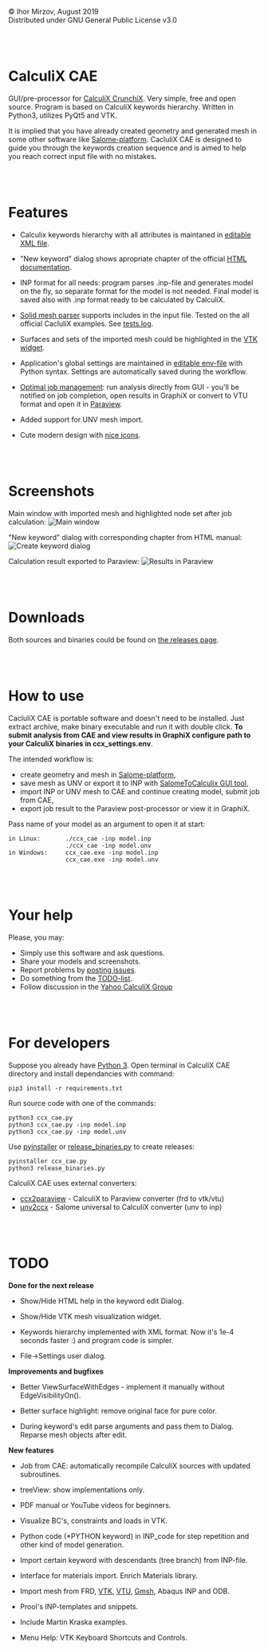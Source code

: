 © Ihor Mirzov, August 2019  
Distributed under GNU General Public License v3.0

<br/><br/>



# CalculiX CAE

GUI/pre-processor for [CalculiX CrunchiX](http://dhondt.de/). Very simple, free and open source. Program is based on CalculiX keywords hierarchy. Written in Python3, utilizes PyQt5 and VTK.

It is implied that you have already created geometry and generated mesh in some other software like [Salome-platform](https://www.salome-platform.org/). CacluliX CAE is designed to guide you through the keywords creation sequence and is aimed to help you reach correct input file with no mistakes.

<br/><br/>



# Features

- Calculix keywords hierarchy with all attributes is maintaned in [editable XML file](ccx_kom.xml).

- "New keyword" dialog shows apropriate chapter of the official [HTML documentation](doc).

- INP format for all needs: program parses .inp-file and generates model on the fly, so separate format for the model is not needed. Final model is saved also with .inp format ready to be calculated by CalculiX.

- [Solid mesh parser](ccx_mesh.py) supports includes in the input file. Tested on the all official CacluliX examples. See [tests.log](tests.log).

- Surfaces and sets of the imported mesh could be highlighted in the [VTK widget](ccx_vtk.py).

- Application's global settings are maintained in [editable env-file](ccx_settings.env) with Python syntax. Settings are automatically saved during the workflow.

- [Optimal job management](ccx_job.py): run analysis directly from GUI - you'll be notified on job completion, open results in GraphiX or convert to VTU format and open it in [Paraview](https://www.paraview.org).

- Added support for UNV mesh import.

- Cute modern design with [nice icons](icons).


<br/><br/>



# Screenshots

Main window with imported mesh and highlighted node set after job calculation:
![Main window](img_social.png "Main window")

"New keyword" dialog with corresponding chapter from HTML manual:
![Create keyword dialog](img_dialog.png "Create keyword dialog")

Calculation result exported to Paraview:
![Results in Paraview](img_paraview.png "Results in Paraview")

<br/><br/>



# Downloads

Both sources and binaries could be found on [the releases page](https://github.com/imirzov/ccx_cae/releases).

<br/><br/>



# How to use

CacluliX CAE is portable software and doesn't need to be installed. Just extract archive, make binary executable and run it with double click. **To submit analysis from CAE and view results in GraphiX configure path to your CalculiX binaries in ccx_settings.env**.

The intended workflow is:
- create geometry and mesh in [Salome-platform](https://www.salome-platform.org/),
- save mesh as UNV or export it to INP with [SalomeToCalculix GUI tool](https://github.com/psicofil/SalomeToCalculix),
- import INP or UNV mesh to CAE and continue creating model, submit job from CAE,
- export job result to the Paraview post-processor or view it in GraphiX.

Pass name of your model as an argument to open it at start:

    in Linux:       ./ccx_cae -inp model.inp
                    ./ccx_cae -inp model.unv
    in Windows:     ccx_cae.exe -inp model.inp
                    ccx_cae.exe -inp model.unv

<br/><br/>



# Your help

Please, you may:

- Simply use this software and ask questions.
- Share your models and screenshots.
- Report problems by [posting issues](https://github.com/imirzov/ccx_cae/issues).
- Do something from the [TODO-list](#TODO).
- Follow discussion in the [Yahoo CalculiX Group](https://groups.yahoo.com/neo/groups/CALCULIX/conversations/topics/15616)

<br/><br/>



# For developers

Suppose you already have [Python 3](https://www.python.org/downloads/). Open terminal in CalculiX CAE directory and install dependancies with command:

    pip3 install -r requirements.txt

Run source code with one of the commands:

    python3 ccx_cae.py
    python3 ccx_cae.py -inp model.inp
    python3 ccx_cae.py -inp model.unv

Use [pyinstaller](https://www.pyinstaller.org/) or [release_binaries.py](release_binaries.py) to create releases:

    pyinstaller ccx_cae.py
    python3 release_binaries.py

CalculiX CAE uses external converters:
- [ccx2paraview](https://github.com/imirzov/ccx2paraview) - CalculiX to Paraview converter (frd to vtk/vtu)
- [unv2ccx](https://github.com/imirzov/unv2ccx) - Salome universal to CalculiX converter (unv to inp)

<br/><br/>



# TODO

**Done for the next release**

- Show/Hide HTML help in the keyword edit Dialog.

- Show/Hide VTK mesh visualization widget.

- Keywords hierarchy implemented with XML format. Now it's 1e-4 seconds faster :) and program code is simpler.

- File->Settings user dialog.

**Improvements and bugfixes**

- Better ViewSurfaceWithEdges - implement it manually without EdgeVisibilityOn().

- Better surface highlight: remove original face for pure color.

- During keyword's edit parse arguments and pass them to Dialog. Reparse mesh objects after edit.  

**New features**

- Job from CAE: automatically recompile CalculiX sources with updated subroutines.

- treeView: show implementations only.

- PDF manual or YouTube videos for beginners.

- Visualize BC's, constraints and loads in VTK.

- Python code (*PYTHON keyword) in INP_code for step repetition and other kind of model generation.

- Import certain keyword with descendants (tree branch) from INP-file.

- Interface for materials import. Enrich Materials library.

- Import mesh from FRD, [VTK](https://lorensen.github.io/VTKExamples/site/Python/IO/ReadLegacyUnstructuredGrid/), [VTU](https://lorensen.github.io/VTKExamples/site/Python/IO/ReadUnstructuredGrid/), [Gmsh](http://gmsh.info/), Abaqus INP and ODB.

- Prool's INP-templates and snippets.

- Include Martin Kraska examples.

- Menu Help: VTK Keyboard Shortcuts and Controls.
